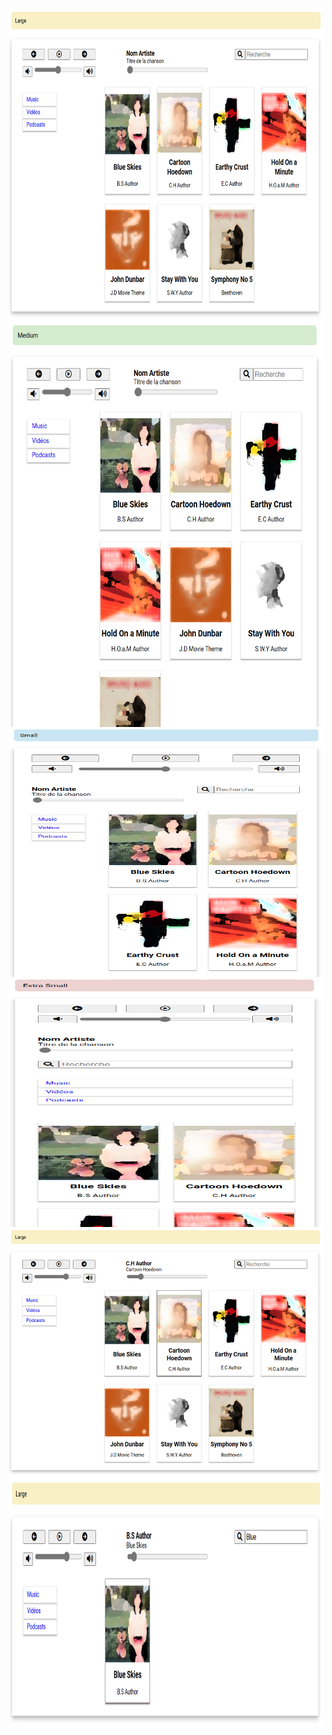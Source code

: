 <img align="center" src="./previews/Large.png" width="700" height="500" />
<img align="center" src="./previews/Medium.PNG" width="650" height="650" />
<img align="center" src="./previews/Small.PNG" width="600" height="400" />
<img align="center" src="./previews/Extra_Small.PNG" width="600" height="400" />
<img align="center" src="./previews/Play.PNG" width="600" height="400" />
<img align="center" src="./previews/Research.PNG" width="600" height="400" />


